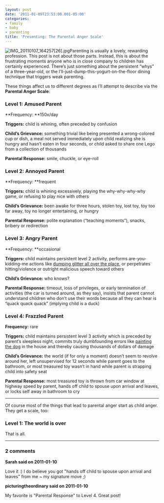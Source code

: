 ```yaml
---
layout: post
date: '2011-01-09T23:53:00.001-05:00'
categories:
- family
- baby
- parenting
title: 'Presenting: The Parental Anger Scale'
---
```



![IMG_20110107_164257[26].jpg](/assets/2011/IMG_20110107_164257[26].jpg)Parenting is usually a lovely, rewarding profession. This post is not about those parts. Instead, this is about the frustrating moments anyone who is in close company to children has certainly experienced. There’s just something about the persistent “whys” of a three-year-old, or the I’ll-just-dump-this-yogurt-on-the-floor dining technique that triggers weak parenting.

These things affect us to different degrees as I’ll attempt to describe via the **Parental Anger Scale**:  <h3>Level 1: Amused Parent</h3>

**Frequency: **150x/day

**Triggers:** child is whining, often preceded by confusion

**Child’s Grievance:** something trivial like being presented a wrong-colored cup or dish, a meal not served immediately upon child realizing she is hungry and hasn’t eaten in four seconds, or child asked to share one Lego from a collection of thousands

**Parental Response:** smile, chuckle, or eye-roll  <h3>Level 2: Annoyed Parent</h3>

**Frequency: **frequent

**Triggers:** child is whining excessively, playing the why-why-why-why game, or refusing to play nice with others

**Child’s Grievance:** been awake for three hours, stolen toy, lost toy, toy too far away, toy no longer entertaining, or hungry

**Parental Response:** polite explanation (“teaching moments”), snacks, bribery or redirection  <h3>Level 3: Angry Parent</h3>

**Frequency: **occasional

**Triggers:** child maintains persistent level 2 activity, performs are-you-kidding-me actions like [dumping glitter all over the place](../../2010/12/life-lessons-about-glitter.html"), or perpetrates hitting/violence or outright malicious speech toward others

**Child’s Grievance:** who knows?

**Parental Response:** timeout, loss of privileges, or early termination of activities (the car is turned around, as they say), insists that parent cannot understand children who don’t use their words because all they can hear is “quack quack quack” (implying child is a duck)  <h3>Level 4: Frazzled Parent</h3>

**Frequency:** rare

**Triggers:** child maintains persistent level 3 activity which is preceded by parent’s sleepless night, commits truly dumbfounding errors like [painting the dog](http://www.shitmykidsruined.com/2010/05/14/acrylic-paint/") in the house and thereby causing thousands of dollars of damage

**Child’s Grievance:** the world (if for only a moment) doesn’t seem to revolve around her, left unsupervised for 12 seconds while parent goes to the bathroom, or most treasured toy wasn’t in hand while parent is strapping child into safety seat

**Parental Response:** most treasured toy is thrown from car window at highway speed by parent, hands off child to spouse upon arrival and leaves, or locks self away in bathroom to cry  
***

Of course most of the things that lead to parental anger start as child anger. They get a scale, too:  <h3>Level 1: The world is over</h3>

That is all.

---

### 2 comments

**Sarah said on 2011-01-10**

Love it :)  I do believe you got "hands off child to spouse upon arrival and leaves" from me ~ my signature move ;)

**picturingtheordinary said on 2011-01-10**

My favorite is "Parental Response" to Level 4. Great post!

